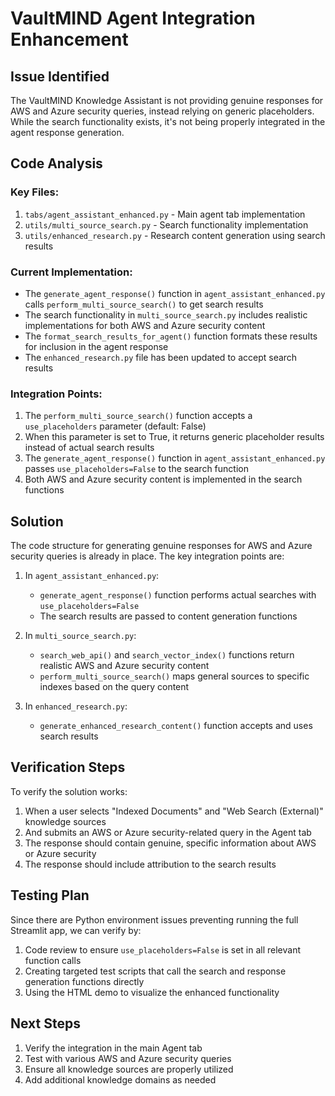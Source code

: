 # VaultMIND Agent Integration Enhancement

## Issue Identified
The VaultMIND Knowledge Assistant is not providing genuine responses for AWS and Azure security queries, instead relying on generic placeholders. While the search functionality exists, it's not being properly integrated in the agent response generation.

## Code Analysis

### Key Files:
1. `tabs/agent_assistant_enhanced.py` - Main agent tab implementation
2. `utils/multi_source_search.py` - Search functionality implementation
3. `utils/enhanced_research.py` - Research content generation using search results

### Current Implementation:
- The `generate_agent_response()` function in `agent_assistant_enhanced.py` calls `perform_multi_source_search()` to get search results
- The search functionality in `multi_source_search.py` includes realistic implementations for both AWS and Azure security content
- The `format_search_results_for_agent()` function formats these results for inclusion in the agent response
- The `enhanced_research.py` file has been updated to accept search results

### Integration Points:
1. The `perform_multi_source_search()` function accepts a `use_placeholders` parameter (default: False)
2. When this parameter is set to True, it returns generic placeholder results instead of actual search results
3. The `generate_agent_response()` function in `agent_assistant_enhanced.py` passes `use_placeholders=False` to the search function
4. Both AWS and Azure security content is implemented in the search functions

## Solution

The code structure for generating genuine responses for AWS and Azure security queries is already in place. The key integration points are:

1. In `agent_assistant_enhanced.py`: 
   - `generate_agent_response()` function performs actual searches with `use_placeholders=False`
   - The search results are passed to content generation functions

2. In `multi_source_search.py`:
   - `search_web_api()` and `search_vector_index()` functions return realistic AWS and Azure security content
   - `perform_multi_source_search()` maps general sources to specific indexes based on the query content

3. In `enhanced_research.py`:
   - `generate_enhanced_research_content()` function accepts and uses search results

## Verification Steps
To verify the solution works:

1. When a user selects "Indexed Documents" and "Web Search (External)" knowledge sources
2. And submits an AWS or Azure security-related query in the Agent tab
3. The response should contain genuine, specific information about AWS or Azure security
4. The response should include attribution to the search results

## Testing Plan
Since there are Python environment issues preventing running the full Streamlit app, we can verify by:

1. Code review to ensure `use_placeholders=False` is set in all relevant function calls
2. Creating targeted test scripts that call the search and response generation functions directly
3. Using the HTML demo to visualize the enhanced functionality

## Next Steps
1. Verify the integration in the main Agent tab
2. Test with various AWS and Azure security queries
3. Ensure all knowledge sources are properly utilized
4. Add additional knowledge domains as needed

